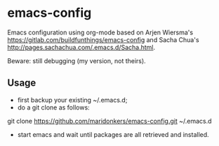 # emacs-config
Emacs configuration using org-mode based on Arjen
Wiersma's <https://gitlab.com/buildfunthings/emacs-config> and Sacha Chua's <http://pages.sachachua.com/.emacs.d/Sacha.html>.

Beware: still debugging (my version, not theirs).

Usage
-----

  * first backup your existing ~/.emacs.d;
  * do a git clone as follows:
  
  git clone https://github.com/maridonkers/emacs-config.git ~/.emacs.d
  
  * start emacs and wait until packages are all retrieved and
    installed.
